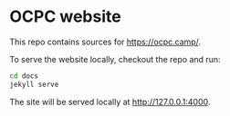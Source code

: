 # OCPC website

This repo contains sources for https://ocpc.camp/.

To serve the website locally, checkout the repo and run:

```sh
cd docs
jekyll serve
```

The site will be served locally at http://127.0.0.1:4000.